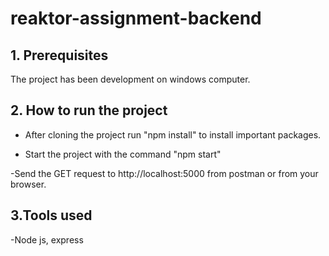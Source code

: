 # reaktor-assignment-backend

## 1. Prerequisites
The project has been development on windows computer.

## 2. How to run the project
- After cloning the project run "npm install" to install important packages.

- Start the project with the command "npm start"

-Send the GET request to http://localhost:5000 from postman or from your browser.

## 3.Tools used

-Node js, express